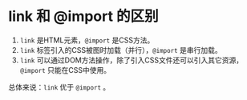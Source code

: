# link 和 @import 的区别

1. `link` 是HTML元素，`@import` 是CSS方法。
2. `link` 标签引入的CSS被图时加载（并行），`@import` 是串行加载。
3. `link` 可以通过DOM方法操作，除了引入CSS文件还可以引入其它资源，`@import` 只能在CSS中使用。

总体来说：`link` 优于 `@import` 。